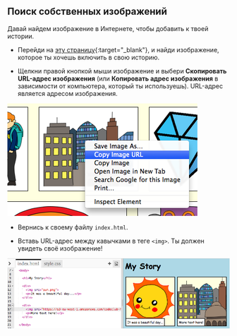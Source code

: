 ## Поиск собственных изображений

Давай найдем изображение в Интернете, чтобы добавить к твоей истории.

+ Перейди на [эту страницу](http://jumpto.cc/html-images){:target="_blank"}, и найди изображение, которое ты хочешь включить в свою историю.

+ Щелкни правой кнопкой мыши изображение и выбери **Скопировать URL-адрес изображения** (или **Копировать адрес изображения** в зависимости от компьютера, который ты используешь). URL-адрес является адресом изображения.

![скриншот](images/story-url.png)

+ Вернись к своему файлу `index.html`.

+ Вставь URL-адрес между кавычками в теге `<img>`. Ты должен увидеть своё изображение!

![скриншот](images/story-image.png)